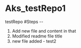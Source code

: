 # Aks_testRepo1
testRepo
#Steps --
1. Add new file and content in that
2. Modified readme file title
3. new file added - test2